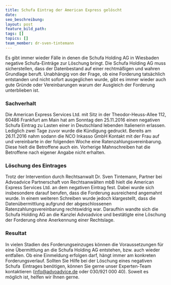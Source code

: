```yaml
---
title: Schufa Eintrag der American Express gelöscht
date:
seo_beschreibung:
layout: post
feature_bild_path:
tags: []
topics: []
team_member: dr-sven-tintemann
---
```


Es gibt immer wieder F&auml;lle in denen die Schufa Holding AG in Wiesbaden negative Schufa-Eintr&auml;ge zur L&ouml;schung bringt. Die Schufa Holding AG muss sicherstellen, dass der Datenbestand auf einer rechtm&auml;&szlig;igen und wahren Grundlage beruft. Unabh&auml;ngig von der Frage, ob eine Forderung tats&auml;chlich entstanden und nicht sofort ausgeglichen wurde, gibt es immer wieder auch gute Gr&uuml;nde oder Vereinbarungen warum der Ausgleich der Forderung unterblieben ist.

### Sachverhalt

Die American Express Services Ltd. mit Sitz in der Theodor-Heuss-Allee 112, 60486 Frankfurt am Main hat am Sonntag den 25.11.2016 einen negativen Schufa Eintrag zu Lasten einer in Deutschland lebenden Italienerin erlassen. Lediglich zwei Tage zuvor wurde die K&uuml;ndigung gedruckt. Bereits am 26.11.2016 nahm sodann die NCO Inkasso GmbH Kontakt mit der Frau auf und vereinbarte in der folgenden Woche eine Ratenzahlungsvereinbarung. Diese hielt die Betroffene auch ein. Vorherige Mahnschreiben hat die Betroffene nach eigener Angabe nicht erhalten.

### L&ouml;schung des Eintrages

Trotz der Intervention durch Rechtsanwalt Dr. Sven Tintemann, Partner bei Advoadvice Partnerschaft von Rechtsanw&auml;lten mbB hielt die American Express Services Ltd. an dem negativen Eintrag fest. Dabei wurde sich insbesondere darauf berufen, dass die Forderung ausreichend angemahnt wurde. In einem weiteren Schreiben wurde jedoch klargestellt, dass die Daten&uuml;bermittlung aufgrund der abgeschlossenen Ratenzahlungsvereinbarung rechtswidrig war. Daraufhin wandte sich die Schufa Holding AG an die Kanzlei Advoadvice und best&auml;tigte eine L&ouml;schung der Forderung ohne Anerkennung einer Rechtslage.

### Resultat

In vielen Stadien des Forderungseinzuges k&ouml;nnen die Voraussetzungen f&uuml;r eine &Uuml;bermittlung an die Schufa Holding AG entstehen, bzw. auch wieder entfallen. Ob eine Einmeldung erfolgen darf, h&auml;ngt immer am konkreten Forderungsverlauf. Sollten Sie Hilfe bei der L&ouml;schung eines negativen Schufa&nbsp; Eintrages ben&ouml;tigen, k&ouml;nnen Sie gerne unser Experten-Team kontaktieren (info@advoadvice.de oder 030/921 000 40). Soweit es m&ouml;glich ist, helfen wir Ihnen gerne.